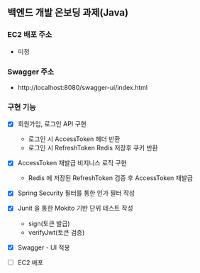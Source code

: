 ## 백엔드 개발 온보딩 과제(Java)

### EC2 배포 주소
- 미정

### Swagger 주소
- http://localhost:8080/swagger-ui/index.html

### 구현 기능 
- [x] 회원가입, 로그인 API 구현
  - 로그인 시 AccessToken 헤더 반환
  - 로그인 시 RefreshToken Redis 저장후 쿠키 반환 
- [x] AccessToken 재발급 비지니스 로직 구현
  - Redis 에 저장된 RefreshToken 검증 후 AccessToken 재발급
- [x] Spring Security 필터를 통한 인가 필터 작성
- [x] Junit 을 통한 Mokito 기반 단위 테스트 작성
  - sign(토큰 발급)
  - verifyJwt(토큰 검증)
- [x] Swagger - UI 적용
- [ ] EC2 배포 


